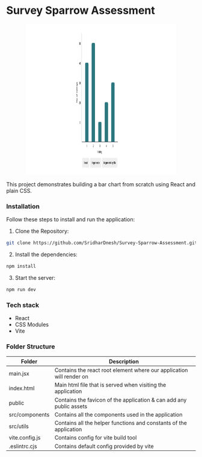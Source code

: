 # Survey Sparrow Assessment

<p align="center">
 <img src="./public/screenshot.png" alt="Screenshot of bar chart" height="400px" width="400px"/>
</p>

This project demonstrates building a bar chart from scratch using React and plain CSS.

### Installation
Follow these steps to install and run the application:

1. Clone the Repository:

```bash
git clone https://github.com/SridharDnesh/Survey-Sparrow-Assessment.git
```
2. Install the dependencies:

```bash
npm install
```
3. Start the server:
```bash
npm run dev
```

### Tech stack
- React
- CSS Modules
- Vite


### Folder Structure

| Folder         | Description                                                          |
| -------------- | -------------------------------------------------------------------- |
| main.jsx       | Contains the react root element where our application will render on |
| index.html     | Main html file that is served when visiting the application          |
| public         | Contains the favicon of the application & can add any public assets  |
| src/components | Contains all the components used in the application                  |
| src/utils      | Contains all the helper functions and constants of the application   |
| vite.config.js | Contains config for vite build tool                                  |
| .eslintrc.cjs  | Contains default config provided by vite                             |

